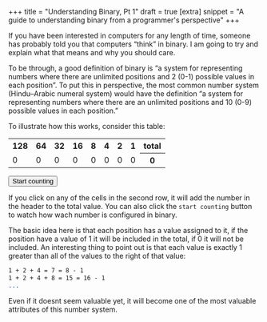 +++
title = "Understanding Binary, Pt 1"
draft = true
[extra]
snippet = "A guide to understanding binary from a programmer's perspective"
+++

If you have been interested in computers for any length of time, someone has probably told you that computers “think” in binary. I am going to try and explain what that means and why you should care. 

To be through, a good definition of binary is “a system for representing numbers where there are unlimited positions and 2 (0-1) possible values in each position”. To put this in perspective, the most common number system (Hindu–Arabic numeral system) would have the definition “a system for representing numbers where there are an unlimited positions and 10 (0-9) possible values in each position.”

To illustrate how this works, consider this table:

<table>
<tr>
<th>128</th> 
<th>64</th>
<th>32</th>
<th>16</th>
<th>8</th>
<th>4</th>
<th>2</th>
<th>1</th>
<th>total</th>
<tr>
<td>0</td>
<td>0</td> 
<td>0</td>
<td>0</td>
<td>0</td>
<td>0</td>
<td>0</td>
<td>0</td>
<th>0</td>
</tr>
</table>
<button>Start counting</button>

If you click on any of the cells in the second row, it will add the number in the header to the total value. You can also click the `start counting` button to watch how wach number is configured in binary. 

The basic idea here is that each position has a value assigned to it, if the position have a value of 1 it will be included in the total, if 0 it will not be included. An interesting thing to point out is that each value is exactly 1 greater than all of the values to the right of that value:


```1 + 2 = 3 = 4 - 1
1 + 2 + 4 = 7 = 8 - 1
1 + 2 + 4 + 8 = 15 = 16 - 1
...
```

Even if it doesnt seem valuable yet, it will become one of the most valuable attributes of this number system. 

